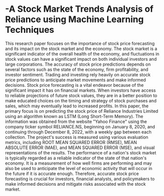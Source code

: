 # -A Stock Market Trends Analysis of Reliance using Machine Learning Techniques
This research paper focuses on the importance of stock price forecasting and its impact on the stock market and the economy. The stock market is a significant indicator of the overall health of the economy, and fluctuations in stock values can have a significant impact on both individual investors and large corporations. The accuracy of stock price predictions depends on several factors such as the state of the economy, firm profitability, and investor sentiment. Trading and investing rely heavily on accurate stock price predictions to anticipate market movements and make informed decisions. Stock price forecasting is a vital endeavor because of the significant impact it has on financial markets. When investors have access to reliable projections of future stock values, they are in a better position to make educated choices on the timing and strategy of stock purchases and sales, which may eventually lead to increased profits. In this paper, the primary focus is on predicting the stock price of Reliance Industries Limited using an algorithm known as LSTM (Long Short-Term Memory). The information was obtained from the website "Yahoo Finance" using the company ticker symbol RELIANCE.NS, beginning on January 8, 2020, and continuing through December 8, 2022, with a weekly gap between each collection. The project's success is measured using various evaluation metrics, including ROOT MEAN SQUARED ERROR (RMSE), MEAN ABSOLUTE ERROR (MAE), and MEAN SQUARED ERROR (MSE), and visual representations of the results.  The performance of a nation's stock market is typically regarded as a reliable indicator of the state of that nation's economy. It is a measurement of how well firms are performing and may also be used to anticipate the level of economic activity that will occur in the future if it is accurate enough. Therefore, accurate stock price forecasting is crucial for investors, financial analysts, and policymakers to make informed decisions and mitigate risks associated with the stock market.
